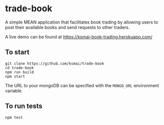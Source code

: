 # trade-book
A simple MEAN application that facilitates book trading by allowing users to post their available books and send requests to other traders.

A live demo can be found at https://ksmai-book-trading.herokuapp.com/

## To start
```
git clone https://github.com/ksmai/trade-book
cd trade-book
npm run build
npm start
```
The URL to your mongoDB can be specified with the `MONGO_URL` environment variable.

## To run tests
```
npm test
```

